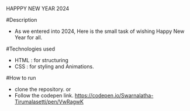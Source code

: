 HAPPPY NEW YEAR 2024

#Description
- As we entered into 2024, Here is the small task of wishing Happy New Year for all.

#Technologies used
- HTML : for structuring
- CSS : for styling and Animations.

#How to run
- clone the repository.
  or
- Follow the codepen link. https://codepen.io/Swarnalatha-Tirumalasetti/pen/VwRagwK
